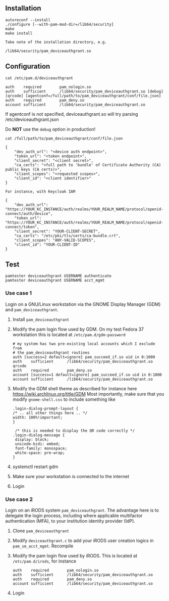 ## Installation

```
autoreconf --install
./configure [--with-pam-mod-dir=/lib64/security]
make
make install

Take note of the installation directory, e.g.

/lib64/security/pam_deviceauthgrant.so

```

## Configuration

```
cat /etc/pam.d/deviceauthgrant

auth    required        pam_nologin.so
auth    sufficient      /lib64/security/pam_deviceauthgrant.so [debug] [qrcode] [agentconf=/full/path/to/pam_deviceauthgrant/conf/file.json]
auth    required        pam_deny.so
account sufficient      /lib64/security/pam_deviceauthgrant.so
```

If agentconf is not specified, deviceauthgrant.so will try parsing
/etc/deviceauthgrant.json


Do **NOT** use the `debug` option in production! 

```
cat /full/path/to/pam_deviceauthgrant/conf/file.json

{
    "dev_auth_url": "<device auth endpoint>",
    "token_url": "<token endpoint>",
    "client_secret": "<client secret>",
    "ca_certs": "<full path to 'bundle' of Certificate Authority (CA) public keys (CA certs)>",
    "client_scopes": "<requested scopes>",
    "client_id": "<client identifier>"
}

For instance, with Keycloak IAM

{
    "dev_auth_url": "https://YOUR_KC_INSTANCE/auth/realms/YOUR_REALM_NAME/protocol/openid-connect/auth/device",
    "token_url": "https://YOUR_KC_INSTANCE/auth/realms/YOUR_REALM_NAME/protocol/openid-connect/token",
    "client_secret": "YOUR-CLIENT-SECRET",
    "ca_certs": "/etc/pki/tls/certs/ca-bundle.crt",
    "client_scopes": "ANY-VALID-SCOPES",
    "client_id": "YOUR-CLIENT-ID"
}

```

## Test

```
pamtester deviceauthgrant USERNAME authenticate
pamtester deviceauthgrant USERNAME acct_mgmt
```

### Use case 1

Login on a GNU/Linux workstation via the GNOME Display Manager (GDM) and `pam_deviceauthgrant`.

1. Install `pam_deviceauthgrant`

2. Modify the pam login flow used by GDM. On my test Fedora 37 workstation this is located at `/etc/pam.d/gdm-password`

   ```
   # my system has two pre-existing local accounts which I exclude from
   # the pam_deviceauthgrant routines
   auth [success=2 default=ignore] pam_succeed_if.so uid in 0:1000
   auth    sufficient      /lib64/security/pam_deviceauthgrant.so qrcode
   auth    required        pam_deny.so
   account [success=1 default=ignore] pam_succeed_if.so uid in 0:1000
   account sufficient      /lib64/security/pam_deviceauthgrant.so
   ```
3. Modify the GDM shell theme as described for instance here https://wiki.archlinux.org/title/GDM
   Most importantly, make sure that you modify  `gnome-shell.css` to include something like
   
   ```
   .login-dialog-prompt-layout {
   /* .. all other things here .. */
   width: 100%!important;
   }

    /* this is needed to display the QR code correctly */
   .login-dialog-message {
    display: block;
    unicode-bidi: embed;
    font-family: monospace;
    white-space: pre-wrap;
   }
   ```
4. systemctl restart gdm

5. Make sure your workstation is connected to the internet

6. Login

### Use case 2

Login on an iRODS system `pam_deviceauthgrant`. The advantage here is to delegate the login process, including where
applicable multifactor authentication (MFA), to your institution  identity provider (IdP).

1. Clone `pam_deviceauthgrant`

2. Modify `deviceauthgrant.c` to add your iRODS user creation logics in `pam_sm_acct_mgmt`. Recompile

3. Modify the pam login flow used by iRODS. This is located at `/etc/pam.d/irods`, for instance

   ```
   auth    required        pam_nologin.so
   auth    sufficient      /lib64/security/pam_deviceauthgrant.so
   auth    required        pam_deny.so
   account sufficient      /lib64/security/pam_deviceauthgrant.so
   ```

4. Login
